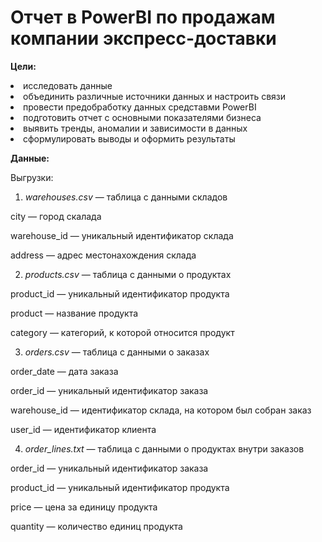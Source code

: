 **Отчет в PowerBI по продажам компании экспресс-доставки**
=====================

**Цели:**
<li>
исследовать данные
<li>
объединить различные источники данных и настроить связи
<li>
провести предобработку данных средставми PowerBI
<li>
подготовить отчет с основными показателями бизнеса
<li>
выявить тренды, аномалии и зависимости в данных
<li>
сформулировать выводы и оформить результаты

**Данные:**

Выгрузки:
1. *warehouses.csv* — таблица с данными складов
   
city — город скалада

warehouse_id —  уникальный идентификатор склада

address —  адрес местонахождения склада

2. *products.csv* —  таблица с данными о продуктах
   
product_id —  уникальный идентификатор продукта

product —  название продукта

category —  категорий, к которой относится продукт

3. *orders.csv* —  таблица с данными о заказах
   
order_date —  дата заказа

order_id —  уникальный идентификатор заказа

warehouse_id —  идентификатор склада, на котором был собран заказ

user_id — идентификатор клиента

4. *order_lines.txt* —  таблица с данными о продуктах внутри заказов
   
order_id —  уникальный идентификатор заказа

product_id —  уникальный идентификатор продукта

price —  цена за единицу продукта

quantity — количество единиц продукта


